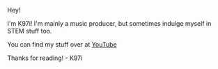 Hey!

I'm K97i! I'm mainly a music producer, but sometimes indulge myself in STEM stuff too.

You can find my stuff over at [YouTube](https://www.youtube.com/@K97i)

Thanks for reading!
              - K97i
